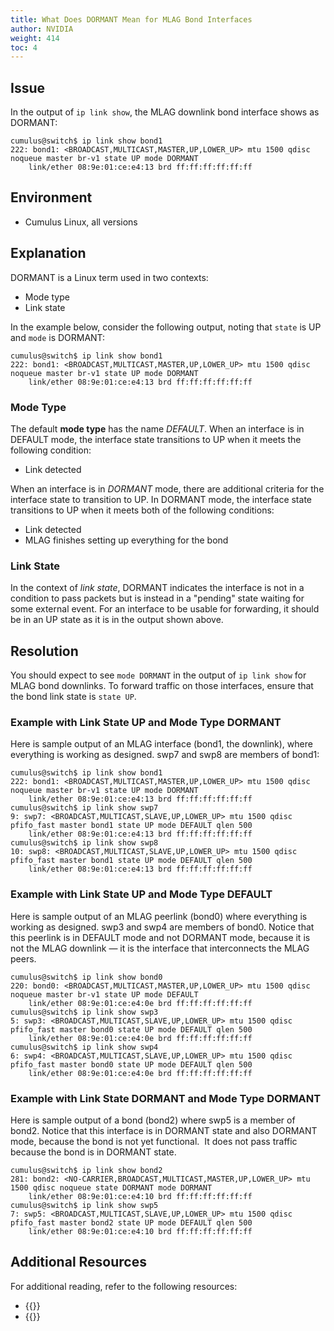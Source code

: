 ```yaml
---
title: What Does DORMANT Mean for MLAG Bond Interfaces
author: NVIDIA
weight: 414
toc: 4
---
```


## Issue

In the output of `ip link show`, the MLAG downlink bond interface shows as DORMANT:

    cumulus@switch$ ip link show bond1
    222: bond1: <BROADCAST,MULTICAST,MASTER,UP,LOWER_UP> mtu 1500 qdisc noqueue master br-v1 state UP mode DORMANT 
        link/ether 08:9e:01:ce:e4:13 brd ff:ff:ff:ff:ff:ff 

## Environment

- Cumulus Linux, all versions

## Explanation

DORMANT is a Linux term used in two contexts:

- Mode type
- Link state

In the example below, consider the following output, noting that `state` is UP and `mode` is DORMANT:

    cumulus@switch$ ip link show bond1
    222: bond1: <BROADCAST,MULTICAST,MASTER,UP,LOWER_UP> mtu 1500 qdisc noqueue master br-v1 state UP mode DORMANT 
        link/ether 08:9e:01:ce:e4:13 brd ff:ff:ff:ff:ff:ff 

### Mode Type

The default **mode type** has the name *DEFAULT*. When an interface is in DEFAULT mode, the interface state transitions to UP when it meets the following condition:

- Link detected

When an interface is in *DORMANT* mode, there are additional criteria for the interface state to transition to UP. In DORMANT mode, the interface state transitions to UP when it meets both of the following conditions:

- Link detected
- MLAG finishes setting up everything for the bond

### Link State

In the context of *link state*, DORMANT indicates the interface is not in a condition to pass packets but is instead in a "pending" state waiting for some external event. For an interface to be usable for forwarding, it should be in an UP state as it is in the output shown above.

## Resolution

You should expect to see `mode DORMANT` in the output of `ip link show` for MLAG bond downlinks. To forward traffic on those interfaces, ensure that the bond link state is `state UP`.

### Example with Link State UP and Mode Type DORMANT

Here is sample output of an MLAG interface (bond1, the downlink), where everything is working as designed. swp7 and swp8 are members of bond1:

    cumulus@switch$ ip link show bond1
    222: bond1: <BROADCAST,MULTICAST,MASTER,UP,LOWER_UP> mtu 1500 qdisc noqueue master br-v1 state UP mode DORMANT 
        link/ether 08:9e:01:ce:e4:13 brd ff:ff:ff:ff:ff:ff
    cumulus@switch$ ip link show swp7 
    9: swp7: <BROADCAST,MULTICAST,SLAVE,UP,LOWER_UP> mtu 1500 qdisc pfifo_fast master bond1 state UP mode DEFAULT qlen 500 
        link/ether 08:9e:01:ce:e4:13 brd ff:ff:ff:ff:ff:ff
    cumulus@switch$ ip link show swp8
    10: swp8: <BROADCAST,MULTICAST,SLAVE,UP,LOWER_UP> mtu 1500 qdisc pfifo_fast master bond1 state UP mode DEFAULT qlen 500 
        link/ether 08:9e:01:ce:e4:13 brd ff:ff:ff:ff:ff:ff

### Example with Link State UP and Mode Type DEFAULT

Here is sample output of an MLAG peerlink (bond0) where everything is working as designed. swp3 and swp4 are members of bond0. Notice that this peerlink is in DEFAULT mode and not DORMANT mode, because it is not the MLAG downlink &mdash; it is the interface that interconnects the MLAG peers.

    cumulus@switch$ ip link show bond0
    220: bond0: <BROADCAST,MULTICAST,MASTER,UP,LOWER_UP> mtu 1500 qdisc noqueue master br-v1 state UP mode DEFAULT 
        link/ether 08:9e:01:ce:e4:0e brd ff:ff:ff:ff:ff:ff
    cumulus@switch$ ip link show swp3 
    5: swp3: <BROADCAST,MULTICAST,SLAVE,UP,LOWER_UP> mtu 1500 qdisc pfifo_fast master bond0 state UP mode DEFAULT qlen 500 
        link/ether 08:9e:01:ce:e4:0e brd ff:ff:ff:ff:ff:ff
    cumulus@switch$ ip link show swp4
    6: swp4: <BROADCAST,MULTICAST,SLAVE,UP,LOWER_UP> mtu 1500 qdisc pfifo_fast master bond0 state UP mode DEFAULT qlen 500 
        link/ether 08:9e:01:ce:e4:0e brd ff:ff:ff:ff:ff:ff

### Example with Link State DORMANT and Mode Type DORMANT

Here is sample output of a bond (bond2) where swp5 is a member of bond2. Notice that this interface is in DORMANT state and also DORMANT mode, because the bond is not yet functional.  It does not pass traffic because the bond is in DORMANT state.

    cumulus@switch$ ip link show bond2
    281: bond2: <NO-CARRIER,BROADCAST,MULTICAST,MASTER,UP,LOWER_UP> mtu 1500 qdisc noqueue state DORMANT mode DORMANT 
        link/ether 08:9e:01:ce:e4:10 brd ff:ff:ff:ff:ff:ff
    cumulus@switch$ ip link show swp5 
    7: swp5: <BROADCAST,MULTICAST,SLAVE,UP,LOWER_UP> mtu 1500 qdisc pfifo_fast master bond2 state UP mode DEFAULT qlen 500 
        link/ether 08:9e:01:ce:e4:10 brd ff:ff:ff:ff:ff:ff

## Additional Resources

For additional reading, refer to the following resources:

- {{<exlink url="https://tools.ietf.org/html/rfc2863" text="RFC 2863">}}
- {{<exlink url="https://www.kernel.org/doc/Documentation/networking/operstates.txt" text="kernel.org documentation on operational states">}}
